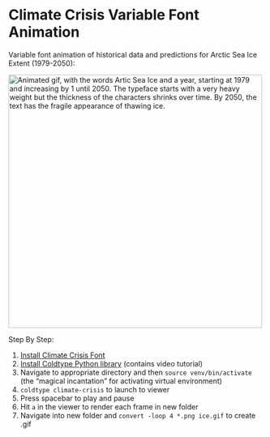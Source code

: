 # Climate Crisis Variable Font Animation

Variable font animation of historical data and predictions for Arctic Sea Ice Extent (1979-2050):


<img src="https://github.com/duncanbradley/typography/blob/main/ice.gif" alt="Animated gif, with the words Artic Sea Ice and a year, starting at 1979 and increasing by 1 until 2050. The typeface starts with a very heavy weight but the thickness of the characters shrinks over time. By 2050, the text has the fragile appearance of thawing ice." width="500" />

Step By Step:
1. [Install Climate Crisis Font](https://kampanjat.hs.fi/climatefont/index.html)
2. [Install Coldtype Python library](https://coldtype.goodhertz.com/install.html) (contains video tutorial)
3. Navigate to appropriate directory and then `source venv/bin/activate` (the “magical incantation” for activating virtual environment)
4. `coldtype climate-crisis` to launch to viewer
5. Press spacebar to play and pause
6. Hit `a` in the viewer to render each frame in new folder
7. Navigate into new folder and `convert -loop 4 *.png ice.gif` to create .gif
